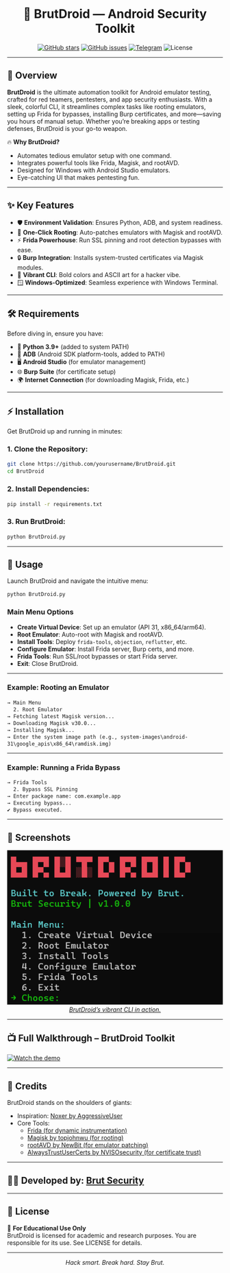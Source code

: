 <h1 align="center">
  🧨 BrutDroid — Android Security Toolkit
</h1>


<p align="center">
  <a href="https://github.com/Brut-Security/BrutDroid/stargazers"><img src="https://img.shields.io/github/stars/Brut-Security/BrutDroid?style=social" alt="GitHub stars"></a>
  <a href="https://github.com/Brut-Security/BrutDroid/issues"><img src="https://img.shields.io/github/issues/Brut-Security/BrutDroid?color=red" alt="GitHub issues"></a>
  <a href="https://t.me/BrutSecurity"><img src="https://img.shields.io/badge/Telegram-BrutSecurity-blue?logo=telegram" alt="Telegram"></a>
  <img src="https://img.shields.io/badge/License-Educational%20Use-blue" alt="License">
</p>

---

## 🚀 Overview

**BrutDroid** is the ultimate automation toolkit for Android emulator testing, crafted for red teamers, pentesters, and app security enthusiasts. With a sleek, colorful CLI, it streamlines complex tasks like rooting emulators, setting up Frida for bypasses, installing Burp certificates, and more—saving you hours of manual setup. Whether you’re breaking apps or testing defenses, BrutDroid is your go-to weapon.

🔥 **Why BrutDroid?**  
- Automates tedious emulator setup with one command.  
- Integrates powerful tools like Frida, Magisk, and rootAVD.  
- Designed for Windows with Android Studio emulators.  
- Eye-catching UI that makes pentesting fun.

---

## ✨ Key Features

- 🛡️ **Environment Validation**: Ensures Python, ADB, and system readiness.  
- 🌱 **One-Click Rooting**: Auto-patches emulators with Magisk and rootAVD.  
- ⚡ **Frida Powerhouse**: Run SSL pinning and root detection bypasses with ease.  
- 🔒 **Burp Integration**: Installs system-trusted certificates via Magisk modules.  
- 🎨 **Vibrant CLI**: Bold colors and ASCII art for a hacker vibe.  
- 🪟 **Windows-Optimized**: Seamless experience with Windows Terminal.  

---

## 🛠️ Requirements

Before diving in, ensure you have:

- 🐍 **Python 3.9+** (added to system PATH)  
- 📱 **ADB** (Android SDK platform-tools, added to PATH)  
- 🖥️ **Android Studio** (for emulator management)  
- 🌐 **Burp Suite** (for certificate setup)  
- 🌍 **Internet Connection** (for downloading Magisk, Frida, etc.)  

---

## ⚡ Installation

Get BrutDroid up and running in minutes:

### 1. Clone the Repository:
```bash
git clone https://github.com/yourusername/BrutDroid.git
cd BrutDroid
```

### 2. Install Dependencies:
```bash
pip install -r requirements.txt
```

### 3. Run BrutDroid:
```bash
python BrutDroid.py
```

---

## 🧭 Usage

Launch BrutDroid and navigate the intuitive menu:
```bash
python BrutDroid.py
```

### Main Menu Options
- **Create Virtual Device**: Set up an emulator (API 31, x86_64/arm64).  
- **Root Emulator**: Auto-root with Magisk and rootAVD.  
- **Install Tools**: Deploy `frida-tools`, `objection`, `reflutter`, etc.  
- **Configure Emulator**: Install Frida server, Burp certs, and more.  
- **Frida Tools**: Run SSL/root bypasses or start Frida server.  
- **Exit**: Close BrutDroid.

---

### Example: Rooting an Emulator
```
→ Main Menu
  2. Root Emulator
→ Fetching latest Magisk version...
→ Downloading Magisk v30.0...
→ Installing Magisk...
→ Enter the system image path (e.g., system-images\android-31\google_apis\x86_64\ramdisk.img)
```

---

### Example: Running a Frida Bypass
```
→ Frida Tools
  2. Bypass SSL Pinning
→ Enter package name: com.example.app
→ Executing bypass...
✔ Bypass executed.
```

---

## 📸 Screenshots

<p align="center">
  <img src="Screenshots/1.png" alt="BrutDroid Screenshot" width="600"/>
  <br>
  <u><em>BrutDroid’s vibrant CLI in action.</em></u>
</p>

---

## 📺 Full Walkthrough – BrutDroid Toolkit

[![Watch the demo](https://img.youtube.com/vi/8iYf5lJOmXo/maxresdefault.jpg)](https://youtu.be/8iYf5lJOmXo)

---

## 🙏 Credits

BrutDroid stands on the shoulders of giants:

- Inspiration: [Noxer by AggressiveUser](https://github.com/AggressiveUser/noxer/)  
- Core Tools:  
  - [Frida (for dynamic instrumentation)](https://github.com/frida/frida)  
  - [Magisk by topjohnwu (for rooting)](https://github.com/topjohnwu/Magisk)  
  - [rootAVD by NewBit (for emulator patching)](https://gitlab.com/newbit/rootAVD)  
  - [AlwaysTrustUserCerts by NVISOsecurity (for certificate trust)](https://github.com/NVISOsecurity/AlwaysTrustUserCerts)

---

## 👨‍💻 Developed by: [Brut Security](https://t.me/BrutSecurity)

---

## 📜 License

🔐 **For Educational Use Only**  
BrutDroid is licensed for academic and research purposes. You are responsible for its use. See LICENSE for details.

---

<p align="center">
  <em>Hack smart. Break hard. Stay Brut.</em>
</p>
